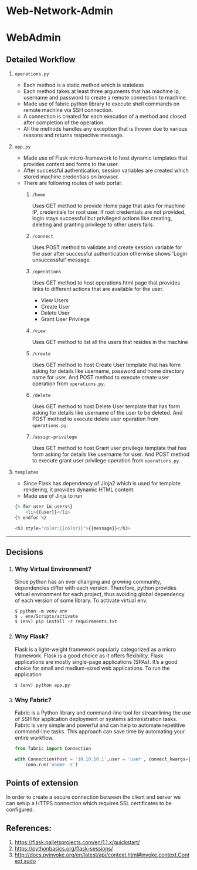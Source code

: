 # Web-Network-Admin
# WebAdmin


## Detailed Workflow
1. `operations.py`
    - Each method is a static method which is stateless
    - Each method takes at least three arguments that has machine ip, username and password to create a remote connection to machine.
    - Made use of fabric python library to execute shell commands on remote machine via SSH connection.
    - A connection is created for each execution of a method and closed after completion of the operation.
    - All the methods handles any exception that is thrown due to various reasons and returns respective message.

2. `app.py`
    - Made use of Flask micro-framework to host dynamic templates that provides content and forms to the user.
    - After successful authentication, session variables are created which stored machine credentials on browser.
    - There are following routes of web portal:
        1. `/home`

            Uses GET method to provide Home page that asks for machine IP, credentials for root user.
            If root credentials are not provided, login stays successful but privileged actions like creating, deleting and granting privilege to other users fails.
        
        2. `/connect`

            Uses POST method to validate and create session variable for the user after successful authentication otherwise shows 'Login unsuccessful' message.

        3. `/operations`

            Uses GET method to host operations.html page that provides links to different actions that are available for the user.
            - View Users
            - Create User
            - Delete User
            - Grant User Privilege
        
        4. `/view`

            Uses GET method to list all the users that resides in the machine
            
        5. `/create`

            Uses GET method to host Create User template that has form asking for details like username, password and home directory name for user.
            And POST method to execute create user operation from `operations.py`.
            
        6. `/delete`

            Uses GET method to host Delete User template that has form asking for details like username of the user to be deleted.
            And POST method to execute delete user operation from `operations.py`.

        7. `/assign-privilege`

            Uses GET method to host Grant user privilege template that has form asking for details like username for user.
            And POST method to execute grant user privilege operation from `operations.py`.
    
3. `templates`
    - Since Flask has dependency of Jinja2 which is used for template rendering, it provides dynamic HTML content.
    - Made use of Jinja to run 
    ```python
    {% for user in users%}
        <li>{{user}}</li>
    {% endfor %}

    <h3 style="color:{{color}}">{{message}}</h3>
    ```


---
## Decisions
1. ### Why Virtual Environment?
    Since python has an ever changing and growing community, dependencies differ with each version. Therefore, python provides virtual environment for each project, thus avoiding global dependency of each version of some library.
    To activate virtual env.
    ```
    $ python -m venv env
    $ . env/Scripts/activate
    $ (env) pip install -r requirements.txt
    ```

2. ### Why Flask?
    Flask is a light-weight framework popularly categorized as a micro framework. Flask is a good choice as it offers flexibility. Flask applications are mostly single-page applications (SPAs). It’s a good choice for small and medium-sized web applications.
    To run the application
    ```
    $ (env) python app.py
    ```

3. ### Why Fabric?
    Fabric is a Python library and command-line tool for streamlining the use of SSH for application deployment or systems administration tasks. Fabric is very simple and powerful and can help to automate repetitive command-line tasks. This approach can save time by automating your entire workflow.
    ```python
    from fabric import Connection
    
    with Connection(host = '10.10.10.1',user = 'user', connect_kwargs={"password": 'passwd'}) as conn:
        conn.run('uname -s')
    ```

## Points of extension

In order to create a secure connection between the client and server we can setup a HTTPS connection which requires SSL certificates to be configured.

## References:
1. https://flask.palletsprojects.com/en/1.1.x/quickstart/
2. https://pythonbasics.org/flask-sessions/
3. http://docs.pyinvoke.org/en/latest/api/context.html#invoke.context.Context.sudo
